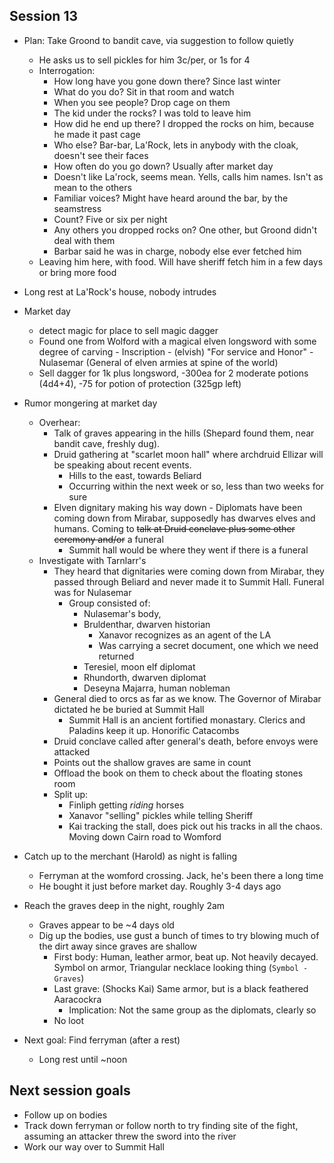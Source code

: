 ## Session 13
* Plan: Take Groond to bandit cave, via suggestion to follow quietly
  * He asks us to sell pickles for him 3c/per, or 1s for 4
  * Interrogation:
    * How long have you gone down there? Since last winter
    * What do you do? Sit in that room and watch
    * When you see people? Drop cage on them
    * The kid under the rocks? I was told to leave him
    * How did he end up there? I dropped the rocks on him, because he made it past cage
    * Who else? Bar-bar, La'Rock, lets in anybody with the cloak, doesn't see their faces
    * How often do you go down? Usually after market day
    * Doesn't like La'rock, seems mean. Yells, calls him names. Isn't as mean to the others
    * Familiar voices? Might have heard around the bar, by the seamstress
    * Count? Five or six per night
    * Any others you dropped rocks on? One other, but Groond didn't deal with them
    * Barbar said he was in charge, nobody else ever fetched him
  * Leaving him here, with food. Will have sheriff fetch him in a few days or bring more food
* Long rest at La'Rock's house, nobody intrudes
* Market day
  * detect magic for place to sell magic dagger
  * Found one from Wolford with a magical elven longsword with some degree of carving - Inscription - (elvish) "For service and Honor" - Nulasemar (General of elven armies at spine of the world)
  * Sell dagger for 1k plus longsword, -300ea for 2 moderate potions (4d4+4), -75 for potion of protection (325gp left)
* Rumor mongering at market day
  * Overhear:
    * Talk of graves appearing in the hills (Shepard found them, near bandit cave, freshly dug).
    * Druid gathering at "scarlet moon hall" where archdruid Ellizar will be speaking about recent events.
      * Hills to the east, towards Beliard
      * Occurring within the next week or so, less than two weeks for sure
    * Elven dignitary making his way down - Diplomats have been coming down from Mirabar, supposedly has dwarves elves and humans. Coming to ~~talk at Druid conclave plus some other ceremony and/or~~ a funeral
      * Summit hall would be where they went if there is a funeral
  * Investigate with Tarnlarr's
    * They heard that dignitaries were coming down from Mirabar, they passed through Beliard and never made it to Summit Hall. Funeral was for Nulasemar
      * Group consisted of:
        * Nulasemar's body,
        * Bruldenthar, dwarven historian
          * Xanavor recognizes as an agent of the LA
          * Was carrying a secret document, one which we need returned
        * Teresiel, moon elf diplomat
        * Rhundorth, dwarven diplomat
        * Deseyna Majarra, human nobleman
    * General died to orcs as far as we know. The Governor of Mirabar dictated he be buried at Summit Hall
      * Summit Hall is an ancient fortified monastary. Clerics and Paladins keep it up. Honorific Catacombs
    * Druid conclave called after general's death, before envoys were attacked
    * Points out the shallow graves are same in count
    * Offload the book on them to check about the floating stones room
    * Split up:
      * Finliph getting _riding_ horses
      * Xanavor "selling" pickles while telling Sheriff
      * Kai tracking the stall, does pick out his tracks in all the chaos. Moving down Cairn road to Womford

* Catch up to the merchant (Harold) as night is falling
  * Ferryman at the womford crossing. Jack, he's been there a long time
  * He bought it just before market day. Roughly 3-4 days ago
* Reach the graves deep in the night, roughly 2am
  * Graves appear to be ~4 days old
  * Dig up the bodies, use gust a bunch of times to try blowing much of the dirt away since graves are shallow
    * First body: Human, leather armor, beat up. Not heavily decayed. Symbol on armor, Triangular necklace looking thing (`Symbol - Graves`)
    * Last grave: (Shocks Kai) Same armor, but is a black feathered Aaracockra
      * Implication: Not the same group as the diplomats, clearly so
    * No loot
* Next goal: Find ferryman (after a rest)
  * Long rest until ~noon

## Next session goals
* Follow up on bodies
* Track down ferryman or follow north to try finding site of the fight, assuming an attacker threw the sword into the river
* Work our way over to Summit Hall
